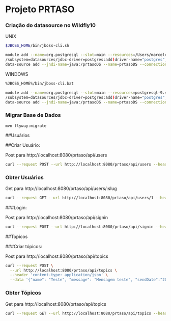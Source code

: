 # Projeto PRTASO

### Criação do datasource no Wildfly10


UNIX
```sh
$JBOSS_HOME/bin/jboss-cli.sh

module add --name=org.postgresql --slot=main --resources=/Users/marcelo/.m2/repository/org/postgresql/postgresql/9.4.1211/postgresql-9.4.1211.jar --dependencies=javax.api,javax.transaction.api
/subsystem=datasources/jdbc-driver=postgres:add(driver-name="postgres",driver-module-name="org.postgresql",driver-class-name=org.postgresql.Driver)
data-source add --jndi-name=java:/prtasoDS --name=prtasoDS --connection-url=jdbc:postgresql://localhost:5432/prtaso --driver-name=postgres --user-name=postgres --password=123456
```

WINDOWS
```sh
%JBOSS_HOME%/bin/jboss-cli.bat

module add --name=org.postgresql --slot=main --resources=postgresql-9.4.1211.jar --dependencies=javax.api,javax.transaction.api
/subsystem=datasources/jdbc-driver=postgres:add(driver-name="postgres",driver-module-name="org.postgresql",driver-class-name=org.postgresql.Driver)
data-source add --jndi-name=java:/prtasoDS --name=prtasoDS --connection-url=jdbc:postgresql://localhost:5432/prtaso --driver-name=postgres --user-name=postgres --password=123456
```

### Migrar Base de Dados

```
mvn flyway:migrate
```

##Usuários

##Criar Usuário:

Post para http://localhost:8080/prtaso/api/users

```sh
curl --request POST --url http://localhost:8080/prtaso/api/users --header 'content-type: application/json' --data '{"name":"Marcelo Ortiz de Santana","username":"marcelo","password": "123456"}'
```

### Obter Usuários

Get para http://localhost:8080/prtaso/api/users/:slug

```sh
curl --request GET --url http://localhost:8080/prtaso/api/users/1 --header 'content-type: application/json'
```

###Login:

Post para http://localhost:8080/prtaso/api/signin

```sh
curl --request POST --url http://localhost:8080/prtaso/api/signin --header 'content-type: application/json' --data '{"username":"marcelo","password": "123456"}'  
```

##Topicos

###Criar tópicos:

Post para http://localhost:8080/prtaso/api/topics

```sh
curl --request POST \
  --url http://localhost:8080/prtaso/api/topics \
  --header 'content-type: application/json' \
  --data '{"name": "Teste", "message": "Mensagem teste", "sendDate":"2007-12-03T10:15:30.00Z"}'  
```

### Obter Tópicos

Get para http://localhost:8080/prtaso/api/topics

```sh
curl --request GET --url http://localhost:8080/prtaso/api/topics --header 'content-type: application/json'
```